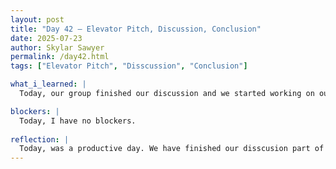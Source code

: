 ```yaml
---
layout: post
title: "Day 42 – Elevator Pitch, Discussion, Conclusion"
date: 2025-07-23
author: Skylar Sawyer
permalink: /day42.html
tags: ["Elevator Pitch", "Disscussion", "Conclusion"]

what_i_learned: |
  Today, our group finished our discussion and we started working on our conclusion. We are almost done thankfully. We have started creating our elevator pitch and I am really excited about our idea. I believe we have a really good idea and it is very unique. I look forward to everyone seeing it.

blockers: |
  Today, I have no blockers.
  
reflection: |
  Today, was a productive day. We have finished our disscusion part of the literature review and we have started on our conclusion. The progress has been great! We started our video and its going to be so good after editing. We have a unique idea and I think itll be a very interesting and funny video for everyone to see. 
--- 
```

